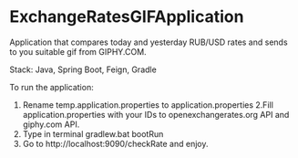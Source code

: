# ExchangeRatesGIFApplication
Application that compares today and yesterday RUB/USD rates and sends to you suitable gif from GIPHY.COM.

Stack: Java, Spring Boot, Feign, Gradle

To run the application:

1. Rename temp.application.properties to application.properties
2.Fill application.properties with your IDs to openexchangerates.org API and giphy.com API.
3. Type in terminal gradlew.bat bootRun
4. Go to http://localhost:9090/checkRate and enjoy.
